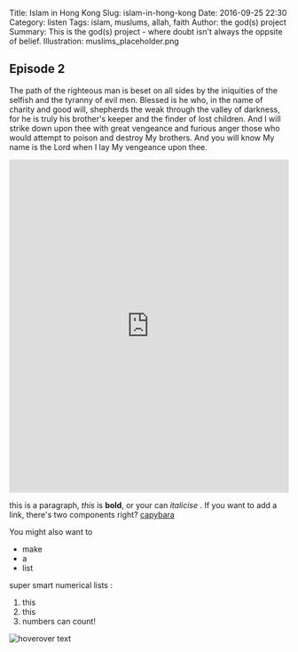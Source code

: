 Title: Islam in Hong Kong 
Slug: islam-in-hong-kong
Date: 2016-09-25 22:30
Category: listen
Tags: islam, muslums, allah, faith
Author: the god(s) project
Summary: This is the god(s) project - where doubt isn't always the oppsite of belief.
Illustration: muslims_placeholder.png

## Episode 2

The path of the righteous man is beset on all sides by the iniquities of the selfish and the tyranny of evil men. Blessed is he who, in the name of charity and good will, shepherds the weak through the valley of darkness, for he is truly his brother's keeper and the finder of lost children. And I will strike down upon thee with great vengeance and furious anger those who would attempt to poison and destroy My brothers. And you will know My name is the Lord when I lay My vengeance upon thee.

<iframe width="100%" height="600" scrolling="no" frameborder="no" src="https://w.soundcloud.com/player/?url=https%3A//api.soundcloud.com/tracks/257659072&amp;auto_play=true&amp;hide_related=false&amp;show_comments=true&amp;show_user=true&amp;show_reposts=false&amp;visual=true"></iframe>

this is a paragraph, _this_ is **bold**, or your can *italicise* . If you  want to add a link, there's two components right?
[capybara](https://en.wikipedia.org/wiki/Green_anaconda#/media/File:Anakonda_verschlingt_Wasserschwein.jpg)

You might also want to

* make
* a 
* list

super smart numerical lists :

1. this
1. this
1. numbers can count!

![hoverover text](https://upload.wikimedia.org/wikipedia/commons/thumb/9/9c/Anakonda_verschlingt_Wasserschwein.jpg/1024px-Anakonda_verschlingt_Wasserschwein.jpg)